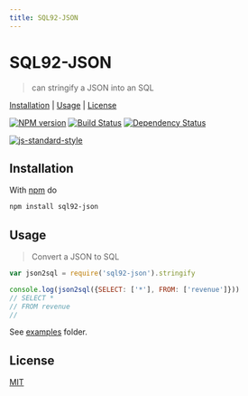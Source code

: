```yaml
---
title: SQL92-JSON
---
```

# SQL92-JSON

> can stringify a JSON into an SQL

[Installation](#installation) |
[Usage](#usage) |
[License](#license)

[![NPM version](https://badge.fury.io/js/sql92-json.svg)](http://badge.fury.io/js/sql92-json) [![Build Status](https://travis-ci.org/fibo/SQL92-JSON.svg?branch=master)](https://travis-ci.org/fibo/SQL92-JSON?branch=master) [![Dependency Status](https://gemnasium.com/fibo/static-props.svg)](https://gemnasium.com/fibo/static-props)

[![js-standard-style](https://cdn.rawgit.com/feross/standard/master/badge.svg)](https://github.com/feross/standard)

## Installation

With [npm](https://npmjs.org/) do

```bash
npm install sql92-json
```

## Usage

> Convert a JSON to SQL

```javascript
var json2sql = require('sql92-json').stringify

console.log(json2sql({SELECT: ['*'], FROM: ['revenue']}))
// SELECT *
// FROM revenue
//
```

See [examples] folder.

## License

[MIT](http://g14n.info/mit-license/)

[examples]: https://github.com/fibo/SQL92-JSON/tree/master/examples
